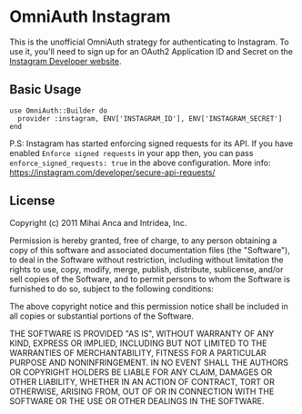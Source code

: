 # OmniAuth Instagram

This is the unofficial OmniAuth strategy for authenticating to Instagram. To
use it, you'll need to sign up for an OAuth2 Application ID and Secret
on the [Instagram Developer website](http://instagram.com/developer/).

## Basic Usage

    use OmniAuth::Builder do
      provider :instagram, ENV['INSTAGRAM_ID'], ENV['INSTAGRAM_SECRET']
    end

P.S: Instagram has started enforcing signed requests for its API. If you have enabled `Enforce signed requests` in your app then, you can pass `enforce_signed_requests: true` in the above configuration. More info: https://instagram.com/developer/secure-api-requests/

## License

Copyright (c) 2011 Mihai Anca and Intridea, Inc.

Permission is hereby granted, free of charge, to any person obtaining a copy of this software and associated documentation files (the "Software"), to deal in the Software without restriction, including without limitation the rights to use, copy, modify, merge, publish, distribute, sublicense, and/or sell copies of the Software, and to permit persons to whom the Software is furnished to do so, subject to the following conditions:

The above copyright notice and this permission notice shall be included in all copies or substantial portions of the Software.

THE SOFTWARE IS PROVIDED "AS IS", WITHOUT WARRANTY OF ANY KIND, EXPRESS OR IMPLIED, INCLUDING BUT NOT LIMITED TO THE WARRANTIES OF MERCHANTABILITY, FITNESS FOR A PARTICULAR PURPOSE AND NONINFRINGEMENT. IN NO EVENT SHALL THE AUTHORS OR COPYRIGHT HOLDERS BE LIABLE FOR ANY CLAIM, DAMAGES OR OTHER LIABILITY, WHETHER IN AN ACTION OF CONTRACT, TORT OR OTHERWISE, ARISING FROM, OUT OF OR IN CONNECTION WITH THE SOFTWARE OR THE USE OR OTHER DEALINGS IN THE SOFTWARE.
